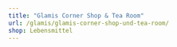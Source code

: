 ```yaml
---
title: "Glamis Corner Shop & Tea Room"
url: /glamis/glamis-corner-shop-und-tea-room/
shop: Lebensmittel
---
```

